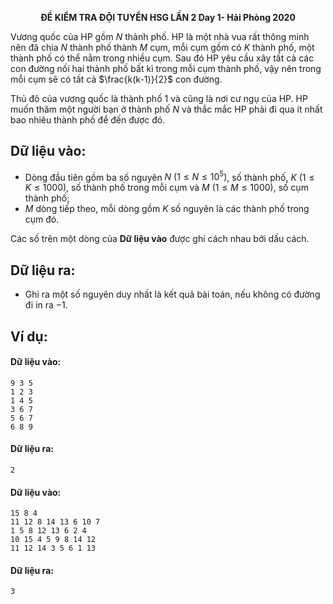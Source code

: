 **<center>ĐỀ KIỂM TRA ĐỘI TUYỂN HSG LẦN 2 Day 1- Hải Phòng 2020</center>**

Vương quốc của HP gồm $N$ thành phố. HP là một nhà vua rất thông minh nên đã chia $N$ thành phố thành $M$ cụm, mỗi cụm gồm có $K$ thành phố, một thành phố có thể nằm trong nhiều cụm. Sau đó HP yêu cầu xây tất cả các con đường nối hai thành phố bất kì trong mỗi cụm thành phố, vậy nên trong mỗi cụm sẽ có tất cả $\frac{k(k-1)}{2}$ con đường.

Thủ đô của vương quốc là thành phố $1$ và cũng là nơi cư ngụ của HP. HP muốn thăm một người bạn ở thành phố $N$ và thắc mắc HP phải đi qua ít nhất bao nhiêu thành phố để đến được đó.


## Dữ liệu vào:
- Dòng đầu tiên gồm ba số nguyên $N\ (1≤ N≤10^5)$, số thành phố, $K\ (1≤K≤1000)$, số thành phố trong mỗi cụm và $M\ (1≤M≤1000)$, số cụm thành phố;
- $M$ dòng tiếp theo, mỗi dòng gồm $K$ số nguyên là các thành phố trong cụm đó.

Các số trên một dòng của **Dữ liệu vào** được ghi cách nhau bởi dấu cách.

## Dữ liệu ra:
- Ghi ra một số nguyên duy nhất là kết quả bài toán, nếu không có đường đi in ra $-1$.

## Ví dụ:
#### Dữ liệu vào:
```
9 3 5
1 2 3
1 4 5
3 6 7
5 6 7
6 8 9
```

#### Dữ liệu ra:
```
2
```

#### Dữ liệu vào:
```
15 8 4
11 12 8 14 13 6 10 7
1 5 8 12 13 6 2 4
10 15 4 5 9 8 14 12
11 12 14 3 5 6 1 13
```

#### Dữ liệu ra:
```
3
```